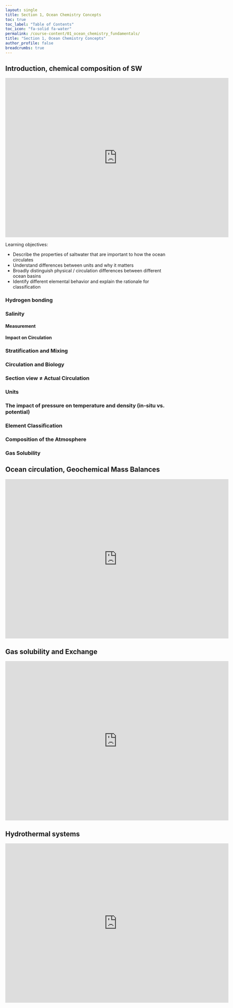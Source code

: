 ```yaml
---
layout: single
title: Section 1, Ocean Chemistry Concepts
toc: true
toc_label: "Table of Contents"
toc_icon: "fa-solid fa-water"
permalink: /course-content/01_ocean_chemistry_fundamentals/
title: "Section 1, Ocean Chemistry Concepts"
author_profile: false
breadcrumbs: true
---
```


## Introduction, chemical composition of SW
<embed src="https://sethbushinsky.github.io/OCN623_Chemical_Oceanography/assets/pdfs/01_Chemical_composition_of_SW.pdf" 
  type="application/pdf" width="700px" height="500px"/>

Learning objectives:
- Describe the properties of saltwater that are important to how the ocean circulates
- Understand differences between units and why it matters
- Broadly distinguish physical / circulation differences between different ocean basins
- Identify different elemental behavior and explain the rationale for classification

### Hydrogen bonding

### Salinity
#### Measurement
#### Impact on Circulation

### Stratification and Mixing

### Circulation and Biology


### Section view $\neq$ Actual Circulation

### Units

### The impact of pressure on temperature and density (in-situ vs. potential)

### Element Classification

### Composition of the Atmosphere

### Gas Solubility 

## Ocean circulation, Geochemical Mass Balances
<embed src="https://sethbushinsky.github.io/OCN623_Chemical_Oceanography/assets/pdfs/02_Circulation_Mass_Balance.pdf" 
  type="application/pdf" width="700px" height="500px"/>

## Gas solubility and Exchange
<embed src="https://sethbushinsky.github.io/OCN623_Chemical_Oceanography/assets/pdfs/03_Gas_Solubility_Exchange.pdf" type="application/pdf" width="700px" height="500px"/>

## Hydrothermal systems 
<embed src="https://sethbushinsky.github.io/OCN623_Chemical_Oceanography/assets/pdfs/Hydrothermal_Slides.pdf" type="application/pdf" width="700px" height="500px"/>

